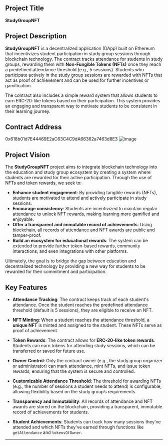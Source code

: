 
## Project Title

**StudyGroupNFT**

## Project Description

**StudyGroupNFT** is a decentralized application (DApp) built on Ethereum that incentivizes student participation in study group sessions through blockchain technology. The contract tracks attendance for students in study groups, rewarding them with **Non-Fungible Tokens (NFTs)** once they reach a predefined attendance threshold (e.g., 5 sessions). Students who participate actively in the study group sessions are rewarded with NFTs that act as proof of achievement and can be used for further incentives or gamification.

The contract also includes a simple reward system that allows students to earn ERC-20-like tokens based on their participation. This system provides an engaging and transparent way to motivate students to be consistent in their learning journey.

## Contract Address

0x618b01d7E44469E2aC63C4C9dA66362a7463d8E3
![image](https://github.com/user-attachments/assets/ca749116-554e-4580-9f1c-84beab18fa9f)


## Project Vision

The **StudyGroupNFT** project aims to integrate blockchain technology into the education and study group ecosystem by creating a system where students are rewarded for their active participation. Through the use of NFTs and token rewards, we seek to:

- **Enhance student engagement**: By providing tangible rewards (NFTs), students are motivated to attend and actively participate in study sessions.
- **Encourage consistency**: Students are incentivized to maintain regular attendance to unlock NFT rewards, making learning more gamified and enjoyable.
- **Offer a transparent and immutable record of achievements**: Using blockchain, all records of attendance and NFT awards are public and tamper-proof.
- **Build an ecosystem for educational rewards**: The system can be extended to provide further token-based rewards, community interactions, and even integrations with other platforms.

Ultimately, the goal is to bridge the gap between education and decentralized technology by providing a new way for students to be rewarded for their commitment and participation.

## Key Features

- **Attendance Tracking**: The contract keeps track of each student's attendance. Once the student reaches the predefined attendance threshold (default is 5 sessions), they are eligible to receive an NFT.
  
- **NFT Minting**: When a student reaches the attendance threshold, a **unique NFT** is minted and assigned to the student. These NFTs serve as proof of achievement.
  
- **Token Rewards**: The contract allows for **ERC-20-like token rewards**. Students can earn tokens for attending study sessions, which can be transferred or saved for future use.
  
- **Owner Control**: Only the contract owner (e.g., the study group organizer or administrator) can mark attendance, mint NFTs, and issue token rewards, ensuring that the system is secure and controlled.
  
- **Customizable Attendance Threshold**: The threshold for awarding NFTs (e.g., the number of sessions a student needs to attend) is configurable, allowing flexibility based on the study group’s requirements.
  
- **Transparency and Immutability**: All records of attendance and NFT awards are stored on the blockchain, providing a transparent, immutable record of achievements for students.
  
- **Student Achievements**: Students can track how many sessions they've attended and which NFTs they've earned through functions like `getAttendance` and `tokensOfOwner`.

---

 
